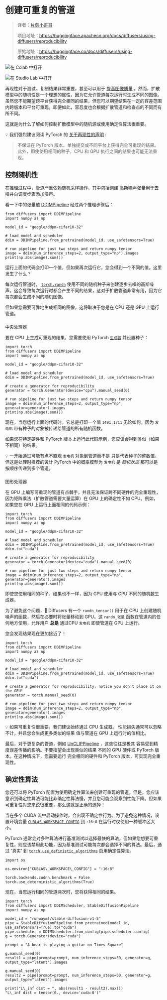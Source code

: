 # 创建可重复的管道

> 译者：[片刻小哥哥](https://github.com/jiangzhonglian)
>
> 项目地址：<https://huggingface.apachecn.org/docs/diffusers/using-diffusers/reproducibility>
>
> 原始地址：<https://huggingface.co/docs/diffusers/using-diffusers/reproducibility>


![在 Colab 中打开](https://colab.research.google.com/assets/colab-badge.svg)


![在 Studio Lab 中打开](https://studiolab.sagemaker.aws/studiolab.svg)


再现性对于测试、复制结果非常重要，甚至可以用于
 [提高图像质量](reusing_seeds)
 。然而，扩散模型中的随机性是一个理想的属性，因为它允许管道每次运行时生成不同的图像。虽然您不能期望跨平台获得完全相同的结果，但您可以期望结果在一定的容差范围内跨版本和平台可重现。即便如此，容忍度也会根据扩散管道和检查点的不同而有所不同。


这就是为什么了解如何控制扩散模型中的随机源或使用确定性算法很重要。


💡 我们强烈建议阅读 PyTorch 的
 [关于再现性的声明](https://pytorch.org/docs/stable/notes/randomness.html)
 :


>
>
> 不保证在 PyTorch 版本、单独提交或不同平台上获得完全可重现的结果。此外，即使使用相同的种子，CPU 和 GPU 执行之间的结果也可能无法重现。
>
>
>
>


## 控制随机性



在推理过程中，管道严重依赖随机采样操作，其中包括创建
高斯噪声张量用于去噪并向调度步骤添加噪声。


看一下中的张量值
 [DDIMPipeline](/docs/diffusers/v0.23.1/en/api/pipelines/ddim#diffusers.DDIMPipeline)
 经过两个推理步骤后：



```
from diffusers import DDIMPipeline
import numpy as np

model_id = "google/ddpm-cifar10-32"

# load model and scheduler
ddim = DDIMPipeline.from_pretrained(model_id, use_safetensors=True)

# run pipeline for just two steps and return numpy tensor
image = ddim(num_inference_steps=2, output_type="np").images
print(np.abs(image).sum())
```


运行上面的代码会打印一个值，但如果再次运行它，您会得到一个不同的值。这里发生了什么？


每次运行管道时，
 [`torch.randn`](https://pytorch.org/docs/stable/generated/torch.randn.html)
 使用不同的随机种子来创建逐步去噪的高斯噪声。这会导致每次运行时都会产生不同的结果，这对于扩散管道非常有用，因为它每次都会生成不同的随机图像。


但如果您需要可靠地生成相同的图像，这将取决于您是在 CPU 还是 GPU 上运行管道。


### 


 中央处理器


要在 CPU 上生成可重现的结果，您需要使用 PyTorch
 [`生成器`](https://pytorch.org/docs/stable/generated/torch.randn.html)
 并设置种子：



```
import torch
from diffusers import DDIMPipeline
import numpy as np

model_id = "google/ddpm-cifar10-32"

# load model and scheduler
ddim = DDIMPipeline.from_pretrained(model_id, use_safetensors=True)

# create a generator for reproducibility
generator = torch.Generator(device="cpu").manual_seed(0)

# run pipeline for just two steps and return numpy tensor
image = ddim(num_inference_steps=2, output_type="np", generator=generator).images
print(np.abs(image).sum())
```


现在，当您运行上面的代码时，它总是打印一个值
 `1491.1711`
 无论如何，因为
 `发电机`
 带有种子的对象被传递给管道的所有随机函数。


如果您在特定硬件和 PyTorch 版本上运行此代码示例，您应该会得到类似（如果不相同）的结果。


💡 一开始通过可能有点不直观
 `发电机`
 对象到管道而不是
只是代表种子的整数值，但这是处理时推荐的设计
PyTorch 中的概率模型为
 `发电机`
 是
 *随机状态*
 那可以是
按顺序传递到多个管道。



### 


 图形处理器


在 GPU 上编写可重现的管道有点棘手，并且无法保证跨不同硬件的完全重现性，因为矩阵乘法（扩散管道需要大量运算）在 GPU 上的确定性不如 CPU。例如，如果您在 GPU 上运行上面相同的代码示例：



```
import torch
from diffusers import DDIMPipeline
import numpy as np

model_id = "google/ddpm-cifar10-32"

# load model and scheduler
ddim = DDIMPipeline.from_pretrained(model_id, use_safetensors=True)
ddim.to("cuda")

# create a generator for reproducibility
generator = torch.Generator(device="cuda").manual_seed(0)

# run pipeline for just two steps and return numpy tensor
image = ddim(num_inference_steps=2, output_type="np", generator=generator).images
print(np.abs(image).sum())
```


即使您使用相同的种子，结果也不一样，因为 GPU 使用与 CPU 不同的随机数生成器。


为了避免这个问题，🧨 Diffusers 有一个
 `randn_tensor()`
 用于在 CPU 上创建随机噪声的函数，然后在必要时将张量移动到 GPU。这
 `randn_张量`
 函数在管道内的任何地方使用，允许用户
 **总是**
 通过CPU
 `发电机`
 即使管道在 GPU 上运行。


您会发现结果现在更加接近了！



```
import torch
from diffusers import DDIMPipeline
import numpy as np

model_id = "google/ddpm-cifar10-32"

# load model and scheduler
ddim = DDIMPipeline.from_pretrained(model_id, use_safetensors=True)
ddim.to("cuda")

# create a generator for reproducibility; notice you don't place it on the GPU!
generator = torch.manual_seed(0)

# run pipeline for just two steps and return numpy tensor
image = ddim(num_inference_steps=2, output_type="np", generator=generator).images
print(np.abs(image).sum())
```


💡 如果可重复性很重要，我们建议始终通过 CPU 生成器。
性能损失通常可以忽略不计，并且您会生成更多类似的结果
值与管道在 GPU 上运行时的值相比。


最后，对于更复杂的管道，例如
 [UnCLIPPipeline](/docs/diffusers/v0.23.1/en/api/pipelines/unclip#diffusers.UnCLIPPipeline)
 ，这些往往是极其
容易受到精度误差传播的影响。不要指望会出现类似的结果
不同的 GPU 硬件或 PyTorch 版本。在这种情况下，您需要运行
完全相同的硬件和 PyTorch 版本，可实现完全重现性。


## 确定性算法



您还可以将 PyTorch 配置为使用确定性算法来创建可重现的管道。但是，您应该意识到确定性算法可能比非确定性算法慢，并且您可能会观察到性能下降。但如果可重复性对您来说很重要，那么这就是正确的选择！


当在多个 CUDA 流中启动操作时，会出现不确定性行为。为了避免这种情况，设置环境变量
 [`CUBLAS_WORKSPACE_CONFIG`](https://docs.nvidia.com/cuda/cublas/index.html#results-reproducibility)
 到
 `:16:8`
 在运行时仅使用一种缓冲区大小。


PyTorch 通常会对多种算法进行基准测试以选择最快的算法，但如果您想要可重复性，则应该禁用此功能，因为基准测试可能每次都会选择不同的算法。最后，通过
 '真实'
 到
 [`torch.use_definistic_algorithms`](https://pytorch.org/docs/stable/generated/torch.use_definistic_algorithms.html)
 启用确定性算法。



```
import os

os.environ["CUBLAS\_WORKSPACE\_CONFIG"] = ":16:8"

torch.backends.cudnn.benchmark = False
torch.use_deterministic_algorithms(True)
```


现在，当您运行相同的管道两次时，您将获得相同的结果。



```
import torch
from diffusers import DDIMScheduler, StableDiffusionPipeline
import numpy as np

model_id = "runwayml/stable-diffusion-v1-5"
pipe = StableDiffusionPipeline.from_pretrained(model_id, use_safetensors=True).to("cuda")
pipe.scheduler = DDIMScheduler.from_config(pipe.scheduler.config)
g = torch.Generator(device="cuda")

prompt = "A bear is playing a guitar on Times Square"

g.manual_seed(0)
result1 = pipe(prompt=prompt, num_inference_steps=50, generator=g, output_type="latent").images

g.manual_seed(0)
result2 = pipe(prompt=prompt, num_inference_steps=50, generator=g, output_type="latent").images

print("L\_inf dist = ", abs(result1 - result2).max())
"L\_inf dist = tensor(0., device='cuda:0')"
```